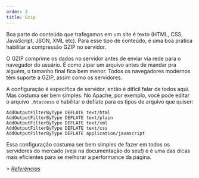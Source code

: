 ```yaml
---
order: 3
title: Gzip
---
```


Boa parte do conteúdo que trafegamos em um site é texto (HTML, CSS, JavaScript, JSON, XML etc). Para esse tipo de conteúdo, é uma boa prática habilitar a compressão GZIP no servidor.

O GZIP comprime os dados no servidor antes de enviar via rede para o navegador do usuário. É como zipar um arquivo antes de mandar pra alguém, o tamanho final fica bem menor. Todos os navegadores modernos têm suporte a GZIP, assim como os servidores.

A configuração é específica de servidor, então é difícil falar de todos aqui. Mas costuma ser bem simples. No Apache, por exemplo, você pode editar o arquivo `.htaccess` e habilitar o deflate para os tipos de arquivo que quiser:

```
AddOutputFilterByType DEFLATE text/html
AddOutputFilterByType DEFLATE text/plain
AddOutputFilterByType DEFLATE text/xml
AddOutputFilterByType DEFLATE text/css
AddOutputFilterByType DEFLATE application/javascript
```

Essa configuração costuma ser bem simples de fazer em todos os servidores do mercado (veja na documentação do seu!) e é uma das dicas mais eficientes para se melhorar a performance da página.

*> [Referências](https://github.com/zenorocha/browser-diet/wiki/References#gzip)*